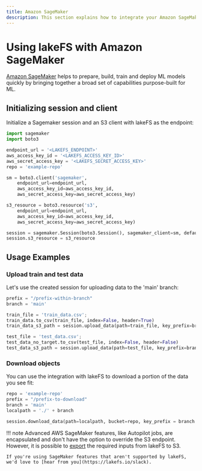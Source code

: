 ```yaml
---
title: Amazon SageMaker
description: This section explains how to integrate your Amazon SageMaker installation to work with lakeFS.
---
```


# Using lakeFS with Amazon SageMaker 

[Amazon SageMaker](https://aws.amazon.com/sagemaker/) helps to prepare, build, train and deploy ML models quickly by bringing together a broad set of capabilities purpose-built for ML.

## Initializing session and client

Initialize a Sagemaker session and an S3 client with lakeFS as the endpoint:

```python
import sagemaker
import boto3

endpoint_url = '<LAKEFS_ENDPOINT>'
aws_access_key_id = '<LAKEFS_ACCESS_KEY_ID>'
aws_secret_access_key = '<LAKEFS_SECRET_ACCESS_KEY>'
repo = 'example-repo'

sm = boto3.client('sagemaker',
    endpoint_url=endpoint_url,
    aws_access_key_id=aws_access_key_id,
    aws_secret_access_key=aws_secret_access_key)

s3_resource = boto3.resource('s3',
    endpoint_url=endpoint_url,
    aws_access_key_id=aws_access_key_id,
    aws_secret_access_key=aws_secret_access_key)

session = sagemaker.Session(boto3.Session(), sagemaker_client=sm, default_bucket=repo)
session.s3_resource = s3_resource
```

## Usage Examples

### Upload train and test data

Let's use the created session for uploading data to the 'main' branch:

```python
prefix = "/prefix-within-branch"
branch = 'main'

train_file = 'train_data.csv';
train_data.to_csv(train_file, index=False, header=True)
train_data_s3_path = session.upload_data(path=train_file, key_prefix=branch + prefix + "/train")

test_file = 'test_data.csv';
test_data_no_target.to_csv(test_file, index=False, header=False)
test_data_s3_path = session.upload_data(path=test_file, key_prefix=branch + prefix + "/test")
```

### Download objects

You can use the integration with lakeFS to download a portion of the data you see fit:
 
```python
repo = 'example-repo'
prefix = "/prefix-to-download"
branch = 'main'
localpath = './' + branch

session.download_data(path=localpath, bucket=repo, key_prefix = branch + prefix)
```

!!! note
    Advanced AWS SageMaker features, like Autopilot jobs, are encapsulated and don't have the option to override the S3 endpoint.
    However, it is possible to [export](/howto/export/) the required inputs from lakeFS to S3.
    
    If you're using SageMaker features that aren't supported by lakeFS, we'd love to [hear from you](https://lakefs.io/slack).

